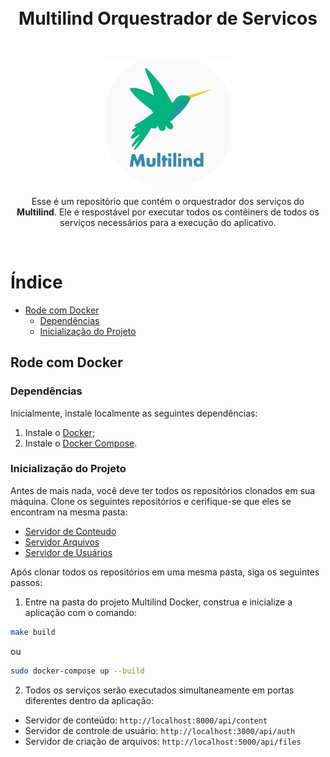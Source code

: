 <br>
<br>
<h1 align="center" >Multilind Orquestrador de Servicos</h1>
<br>
<p align="center"><img width="200"src="assets/img/multilind.jpg"> </p>
<p align="center"> Esse é um repositório que contém o orquestrador dos serviços  do <strong>Multilind</strong>. Ele é respostável por executar todos os contêiners de todos os serviços necessários para a execução do aplicativo.</p>
<br>

# Índice

- [Rode com Docker](#rode-com-docker)
  - [Dependências](#dependências)
  - [Inicialização do Projeto](#inicialização-do-projeto)

## Rode com Docker

### Dependências

Inicialmente, instale localmente as seguintes dependências:

1. Instale o [Docker](https://docs.docker.com/install/linux/docker-ce/ubuntu/);
2. Instale o [Docker Compose](https://docs.docker.com/compose/install/).

### Inicialização do Projeto

Antes de mais nada, você deve ter todos os repositórios clonados em sua máquina. Clone os seguintes repositórios e cerifique-se que eles se encontram na mesma pasta: 
- [Servidor de Conteudo](https://github.com/fga-eps-mds/2021.1-Multilind-content-server)
- [Servidor Arquivos](https://github.com/fga-eps-mds/2021.1-Multilind-user-server)
- [Servidor de Usuários](https://github.com/fga-eps-mds/2021.1-Multilind-files-server)

Após clonar todos os repositórios em uma mesma pasta, siga os seguintes passos: 

1. Entre na pasta do projeto Multilind Docker, construa e inicialize a aplicação com o comando:

```bash
make build
```

ou 

```bash
sudo docker-compose up --build
```

2. Todos os serviços serão executados simultaneamente em portas diferentes dentro da aplicação: 
 - Servidor de conteúdo: `http://localhost:8000/api/content`
 - Servidor de controle de usuário: `http://localhost:3000/api/auth`
 - Servidor de criação de arquivos: `http://localhost:5000/api/files`



